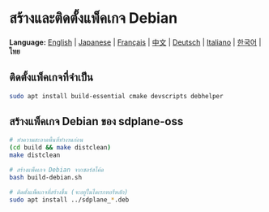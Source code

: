# สร้างและติดตั้งแพ็คเกจ Debian

**Language:** [English](../en/build-debian-package.md) | [Japanese](../ja/build-debian-package.md) | [Français](../fr/build-debian-package.md) | [中文](../zh/build-debian-package.md) | [Deutsch](../de/build-debian-package.md) | [Italiano](../it/build-debian-package.md) | [한국어](../ko/build-debian-package.md) | **ไทย**

## ติดตั้งแพ็คเกจที่จำเป็น
```bash
sudo apt install build-essential cmake devscripts debhelper
```

## สร้างแพ็คเกจ Debian ของ sdplane-oss
```bash
# ทำความสะอาดพื้นที่ทำงานก่อน
(cd build && make distclean)
make distclean

# สร้างแพ็คเกจ Debian จากซอร์สโค้ด
bash build-debian.sh

# ติดตั้งแพ็คเกจที่สร้างขึ้น (จะอยู่ในไดเรกทอรีหลัก)
sudo apt install ../sdplane_*.deb
```